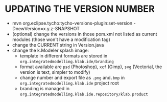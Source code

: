 # UPDATING THE VERSION NUMBER

- mvn org.eclipse.tycho:tycho-versions-plugin:set-version -DnewVersion=x.y.z-SNAPSHOT
- (optional) change the versions in those pom.xml not listed as current modules (those won't have a modification tag)
- change the CURRENT string in Version.java
- change the k.Modeler splash image:
	- template in different formats are stored in `org.integratedmodelling.klab.ide/branding`
	- format available are `psd` (Photoshop), `xcf` (Gimp), `svg` (Vectorial, the version is text, simpler to modify)
	- change number and export file as `.png` and`.bmp` in `org.integratedmodelling.klab.ide` project root
	- branding is managed in `org.integratedmodelling.klab.ide.repository/klab.product`
 
